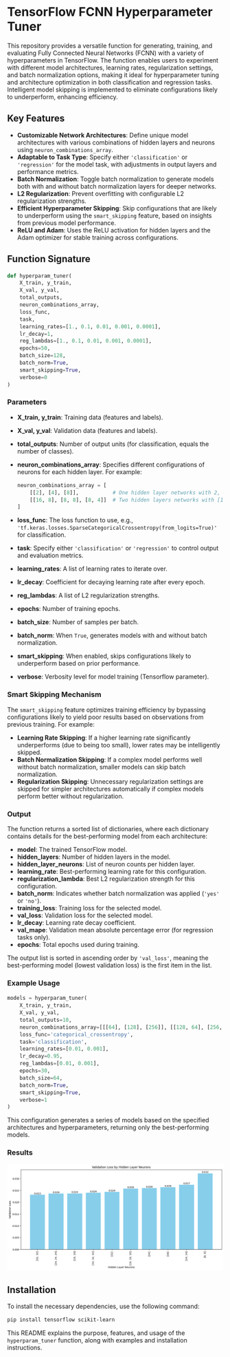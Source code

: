 # TensorFlow FCNN Hyperparameter Tuner

This repository provides a versatile function for generating, training, and evaluating Fully Connected Neural Networks (FCNN) with a variety of hyperparameters in TensorFlow. The function enables users to experiment with different model architectures, learning rates, regularization settings, and batch normalization options, making it ideal for hyperparameter tuning and architecture optimization in both classification and regression tasks. Intelligent model skipping is implemented to eliminate configurations likely to underperform, enhancing efficiency.

## Key Features

- **Customizable Network Architectures**: Define unique model architectures with various combinations of hidden layers and neurons using `neuron_combinations_array`.
- **Adaptable to Task Type**: Specify either `'classification'` or `'regression'` for the model task, with adjustments in output layers and performance metrics.
- **Batch Normalization**: Toggle batch normalization to generate models both with and without batch normalization layers for deeper networks.
- **L2 Regularization**: Prevent overfitting with configurable L2 regularization strengths.
- **Efficient Hyperparameter Skipping**: Skip configurations that are likely to underperform using the `smart_skipping` feature, based on insights from previous model performance.
- **ReLU and Adam**: Uses the ReLU activation for hidden layers and the Adam optimizer for stable training across configurations.

## Function Signature

```python
def hyperparam_tuner(
    X_train, y_train, 
    X_val, y_val, 
    total_outputs, 
    neuron_combinations_array, 
    loss_func, 
    task, 
    learning_rates=[1., 0.1, 0.01, 0.001, 0.0001],
    lr_decay=1,
    reg_lambdas=[1., 0.1, 0.01, 0.001, 0.0001], 
    epochs=50, 
    batch_size=128, 
    batch_norm=True, 
    smart_skipping=True, 
    verbose=0
)
```
### Parameters

- **X_train, y_train**: Training data (features and labels).
- **X_val, y_val**: Validation data (features and labels).
- **total_outputs**: Number of output units (for classification, equals the number of classes).
- **neuron_combinations_array**: Specifies different configurations of neurons for each hidden layer. For example:

    ```python
    neuron_combinations_array = [
        [[2], [4], [8]],           # One hidden layer networks with 2, 4, and 8 neurons
        [[16, 8], [8, 8], [8, 4]]  # Two hidden layers networks with [16, 8], [8, 8], and [8, 4] neurons
    ]
    ```
  
- **loss_func**: The loss function to use, e.g., `'tf.keras.losses.SparseCategoricalCrossentropy(from_logits=True)'` for classification.
- **task**: Specify either `'classification'` or `'regression'` to control output and evaluation metrics.
- **learning_rates**: A list of learning rates to iterate over.
- **lr_decay**: Coefficient for decaying learning rate after every epoch.
- **reg_lambdas**: A list of L2 regularization strengths.
- **epochs**: Number of training epochs.
- **batch_size**: Number of samples per batch.
- **batch_norm**: When `True`, generates models with and without batch normalization.
- **smart_skipping**: When enabled, skips configurations likely to underperform based on prior performance.
- **verbose**: Verbosity level for model training (Tensorflow parameter).

### Smart Skipping Mechanism

The `smart_skipping` feature optimizes training efficiency by bypassing configurations likely to yield poor results based on observations from previous training. For example:

- **Learning Rate Skipping**: If a higher learning rate significantly underperforms (due to being too small), lower rates may be intelligently skipped.
- **Batch Normalization Skipping**: If a complex model performs well without batch normalization, smaller models can skip batch normalization.
- **Regularization Skipping**: Unnecessary regularization settings are skipped for simpler architectures automatically if complex models perform better without regularization.

### Output

The function returns a sorted list of dictionaries, where each dictionary contains details for the best-performing model from each architecture:

- **model**: The trained TensorFlow model.
- **hidden_layers**: Number of hidden layers in the model.
- **hidden_layer_neurons**: List of neuron counts per hidden layer.
- **learning_rate**: Best-performing learning rate for this configuration.
- **regularization_lambda**: Best L2 regularization strength for this configuration.
- **batch_norm**: Indicates whether batch normalization was applied (`'yes'` or `'no'`).
- **training_loss**: Training loss for the selected model.
- **val_loss**: Validation loss for the selected model.
- **lr_decay**: Learning rate decay coefficient.
- **val_mape**: Validation mean absolute percentage error (for regression tasks only).
- **epochs**: Total epochs used during training.

The output list is sorted in ascending order by `'val_loss'`, meaning the best-performing model (lowest validation loss) is the first item in the list.

### Example Usage

```python
models = hyperparam_tuner(
    X_train, y_train, 
    X_val, y_val,
    total_outputs=10,
    neuron_combinations_array=[[[64], [128], [256]], [[128, 64], [256, 128]]],
    loss_func='categorical_crossentropy',
    task='classification',
    learning_rates=[0.01, 0.001],
    lr_decay=0.95,
    reg_lambdas=[0.01, 0.001],
    epochs=30,
    batch_size=64,
    batch_norm=True,
    smart_skipping=True,
    verbose=1
)
```

This configuration generates a series of models based on the specified architectures and hyperparameters, returning only the best-performing models.

### Results
![Image](results.png)


## Installation

To install the necessary dependencies, use the following command:

```bash
pip install tensorflow scikit-learn
```

This README explains the purpose, features, and usage of the `hyperparam_tuner` function, along with examples and installation instructions.